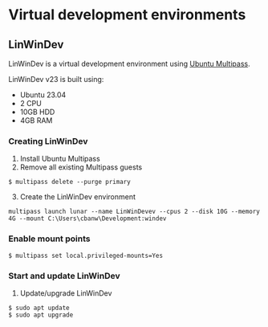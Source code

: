 # Virtual development environments

## LinWinDev

LinWinDev is a virtual development environment using [Ubuntu Multipass](https://multipass.run/).

LinWinDev v23 is built using:

- Ubuntu 23.04
- 2 CPU
- 10GB HDD
- 4GB RAM

### Creating LinWinDev

1. Install Ubuntu Multipass
2. Remove all existing Multipass guests

```
$ multipass delete --purge primary
```

3. Create the LinWinDev environment

```
multipass launch lunar --name LinWinDevev --cpus 2 --disk 10G --memory 4G --mount C:\Users\cbanw\Development:windev
```

### Enable mount points

```
$ multipass set local.privileged-mounts=Yes
```

### Start and update LinWinDev

1. Update/upgrade LinWinDev

```
$ sudo apt update
$ sudo apt upgrade
```
        